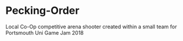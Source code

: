 # Pecking-Order
Local Co-Op competitive arena shooter created within a small team for Portsmouth Uni Game Jam 2018  
